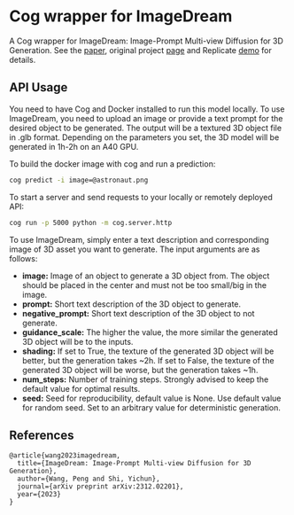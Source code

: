 # Cog wrapper for ImageDream

A Cog wrapper for ImageDream: Image-Prompt Multi-view Diffusion for 3D Generation. See the [paper](https://arxiv.org/abs/2312.02201), original project [page](https://image-dream.github.io/) and Replicate [demo](https://replicate.com/adirik/imagedream) for details. 


## API Usage

You need to have Cog and Docker installed to run this model locally. To use ImageDream, you need to upload an image or provide a text prompt for the desired object to be generated. The output will be a textured 3D object file in .glb format. Depending on the parameters you set, the 3D model will be generated in 1h-2h on an A40 GPU.

To build the docker image with cog and run a prediction:
```bash
cog predict -i image=@astronaut.png
```

To start a server and send requests to your locally or remotely deployed API:
```bash
cog run -p 5000 python -m cog.server.http
```

To use ImageDream, simply enter a text description and corresponding image of 3D asset you want to generate. The input arguments are as follows: 
- **image:** Image of an object to generate a 3D object from. The object should be placed in the center and must not be too small/big in the image.  
- **prompt:** Short text description of the 3D object to generate.  
- **negative_prompt:** Short text description of the 3D object to not generate.  
- **guidance_scale:** The higher the value, the more similar the generated 3D object will be to the inputs.  
- **shading:** If set to True, the texture of the generated 3D object will be better, but the generation takes ~2h. If set to False, the texture of the generated 3D object will be worse, but the generation takes ~1h.  
- **num_steps:** Number of training steps. Strongly advised to keep the default value for optimal results.  
- **seed:** Seed for reproducibility, default value is None. Use default value for random seed. Set to an arbitrary value for deterministic generation.

## References
```
@article{wang2023imagedream,
  title={ImageDream: Image-Prompt Multi-view Diffusion for 3D Generation},
  author={Wang, Peng and Shi, Yichun},
  journal={arXiv preprint arXiv:2312.02201},
  year={2023}
}
```
